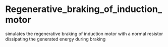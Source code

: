 # Regenerative_braking_of_induction_motor
simulates the  regenerative braking of induction motor with a normal resistor dissipating the generated energy during braking
